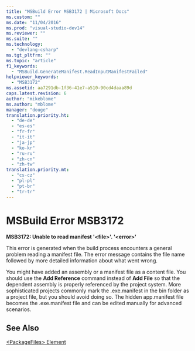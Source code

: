 ```yaml
---
title: "MSBuild Error MSB3172 | Microsoft Docs"
ms.custom: ""
ms.date: "11/04/2016"
ms.prod: "visual-studio-dev14"
ms.reviewer: ""
ms.suite: ""
ms.technology: 
  - "devlang-csharp"
ms.tgt_pltfrm: ""
ms.topic: "article"
f1_keywords: 
  - "MSBuild.GenerateManifest.ReadInputManifestFailed"
helpviewer_keywords: 
  - "MSB3172"
ms.assetid: aa7291db-1f36-41e7-a510-90cd4daaa89d
caps.latest.revision: 6
author: "mikeblome"
ms.author: "mblome"
manager: "douge"
translation.priority.ht: 
  - "de-de"
  - "es-es"
  - "fr-fr"
  - "it-it"
  - "ja-jp"
  - "ko-kr"
  - "ru-ru"
  - "zh-cn"
  - "zh-tw"
translation.priority.mt: 
  - "cs-cz"
  - "pl-pl"
  - "pt-br"
  - "tr-tr"
---
```

# MSBuild Error MSB3172
**MSB3172: Unable to read manifest '\<file>'. '\<error>'**  
  
 This error is generated when the build process encounters a general problem reading a manifest file. The error message contains the file name followed by more detailed information about what went wrong.  
  
 You might have added an assembly or a manifest file as a content file. You should use the **Add Reference** command instead of **Add File** so that the dependent assembly is properly referenced by the project system. More sophisticated projects commonly mark the .exe.manifest in the bin folder as a project file, but you should avoid doing so. The hidden app.manifest file becomes the .exe.manifest file and can be edited manually for advanced scenarios.  
  
## See Also  
 [\<PackageFiles> Element](../deployment/packagefiles-element-bootstrapper.md)
